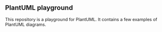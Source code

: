 ## PlantUML playground

This repository is a playground for PlantUML. It contains a few examples of PlantUML diagrams.